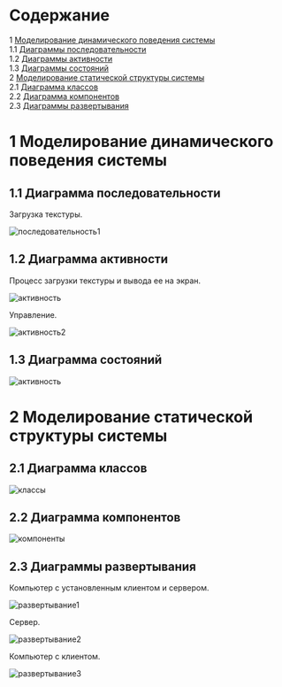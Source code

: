 # Содержание
1 [Моделирование динамического поведения системы](#start)  
1.1 [Диаграммы последовательности](#diagram1)  
1.2 [Диаграммы активности](#diagramActivity)  
1.3 [Диаграммы состояний](#diagram3)  
2 [Моделирование статической структуры системы](#second)  
2.1 [Диаграмма классов](#class)  
2.2 [Диаграмма компонентов](#component)  
2.3 [Диаграммы развертывания](#deployment)  
 
<a name="start"/>

# 1 Моделирование динамического поведения системы

<a name="diagram1"/>

## 1.1 Диаграмма последовательности

Загрузка текстуры.

![последовательность1](/Image/diagram1BC.png)

<a name="diagramActivity">

## 1.2 Диаграмма активности

Процесс загрузки текстуры и вывода ее на экран.

![активность](/Image/diagramactivity.png)

Управление.

![активность2](/Image/Diagramactivity2.png)

<a name="diagram3">

## 1.3 Диаграмма состояний

![активность](/Image/diagram3.png)

<a name="second">

# 2 Моделирование статической структуры системы

<a name="class">

## 2.1 Диаграмма классов

![классы](/Image/classes.png)

<a name="component">

## 2.2 Диаграмма компонентов

![компоненты](/Image/components.png)

<a name="component">

## 2.3 Диаграммы развертывания

Компьютер с установленным клиентом и сервером.

![развертывание1](/Image/deploy1.png)

Сервер.

![развертывание2](/Image/deploy2.png)

Компьютер с клиентом.

![развертывание3](/Image/deploy3.png)
